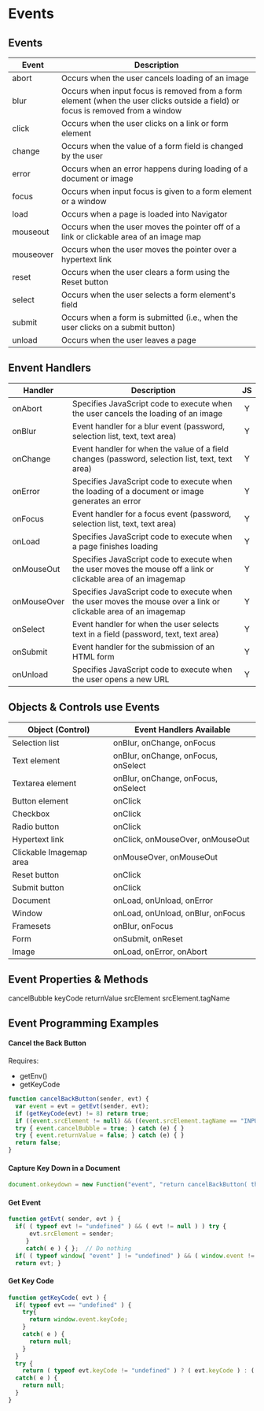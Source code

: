 # Events

## Events
| Event|Description |   
| --- | --- |
| abort|Occurs when the user cancels loading of an image |   
| blur|Occurs when input focus is removed from a form element (when the user clicks outside a field) or focus is removed from a window |   
| click|Occurs when the user clicks on a link or form element |   
| change|Occurs when the value of a form field is changed by the user |   
| error|Occurs when an error happens during loading of a document or image |   
| focus|Occurs when input focus is given to a form element or a window |   
| load|Occurs when a page is loaded into Navigator |   
| mouseout|Occurs when the user moves the pointer off of a link or clickable area of an image map |   
| mouseover|Occurs when the user moves the pointer over a hypertext link |   
| reset|Occurs when the user clears a form using the Reset button |   
| select|Occurs when the user selects a form element's field |   
| submit|Occurs when a form is submitted (i.e., when the user clicks on a submit button) |   
| unload|Occurs when the user leaves a page |   

## Envent Handlers

| Handler | Description | JS |
| --- | --- | :---: |
| onAbort|Specifies JavaScript code to execute when the user cancels the loading of an image|Y |   
| onBlur|Event handler for a blur event (password, selection list, text, text area)|Y |   
| onChange|Event handler for when the value of a field changes (password, selection list, text, text area)|Y |   
| onError|Specifies JavaScript code to execute when the loading of a document or image generates an error|Y |   
| onFocus|Event handler for a focus event (password, selection list, text, text area)|Y |   
| onLoad|Specifies JavaScript code to execute when a page finishes loading|Y |   
| onMouseOut|Specifies JavaScript code to execute when the user moves the mouse off a link or clickable area of an imagemap|Y |   
| onMouseOver|Specifies JavaScript code to execute when the user moves the mouse over a link or clickable area of an imagemap|Y |   
| onSelect|Event handler for when the user selects text in a field (password, text, text area)|Y |   
| onSubmit|Event handler for the submission of an HTML form|Y |   
| onUnload|Specifies JavaScript code to execute when the user opens a new URL|Y |   

## Objects & Controls use Events
|Object (Control)|Event Handlers Available |   
| --- | --- |   
| Selection list|onBlur, onChange, onFocus |   
| Text element|onBlur, onChange, onFocus, onSelect |   
| Textarea element|onBlur, onChange, onFocus, onSelect |   
| Button element|onClick |   
| Checkbox|onClick |   
| Radio button|onClick |   
| Hypertext link|onClick, onMouseOver, onMouseOut |   
| Clickable Imagemap area|onMouseOver, onMouseOut |   
| Reset button|onClick |   
| Submit button|onClick |   
| Document|onLoad, onUnload, onError |   
| Window|onLoad, onUnload, onBlur, onFocus |   
| Framesets|onBlur, onFocus |   
| Form|onSubmit, onReset |   
| Image|onLoad, onError, onAbort |   

## Event Properties & Methods
cancelBubble 
keyCode
returnValue 
srcElement 
srcElement.tagName

## Event Programming Examples

#### Cancel the Back Button
Requires:

- getEnv()
- getKeyCode

```javascript
function cancelBackButton(sender, evt) {
  var event = evt = getEvt(sender, evt);
  if (getKeyCode(evt) != 8) return true;
  if ((event.srcElement != null) && ((event.srcElement.tagName == "INPUT") || (event.srcElement.tagName == "TEXTAREA"))) return true;
  try { event.cancelBubble = true; } catch (e) { }
  try { event.returnValue = false; } catch (e) { }
  return false;
}
```

#### Capture Key Down in a Document
```javascript
document.onkeydown = new Function("event", "return cancelBackButton( this, event );");
```

#### Get Event
```javascript
function getEvt( sender, evt ) {
  if( ( typeof evt != "undefined" ) && ( evt != null ) ) try {
      evt.srcElement = sender;
     }
     catch( e ) { };  // Do nothing
  if( ( typeof window[ "event" ] != "undefined" ) && ( window.event != null ) ) evt = window.event;
  return evt; }
```

#### Get Key Code
```javascript
function getKeyCode( evt ) {
  if( typeof evt == "undefined" ) {
    try{
      return window.event.keyCode;
    }
    catch( e ) {
      return null;
    }
  }
  try {
    return ( typeof evt.keyCode != "undefined" ) ? ( evt.keyCode ) : ( String.fromCharCode( evt.which ) ); }
  catch( e ) {
    return null;
  }
}
```
